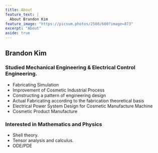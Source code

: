 ```yaml
---
title: About
feature_text: |
  About Brandon Kim
feature_image: "https://picsum.photos/2560/600?image=873"
excerpt: "About"
aside: true
---
```


## Brandon Kim

### Studied Mechanical Engineering & Electrical Control Engineering.

- Fabricating Simulation
- Improvement of Cosmetic Industrial Process
- Constructing a pattern of engineering design
- Actual Fabricating according to the fabrication theoretical basis
- Electrical Power System Design for Cosmetic Manufacture Machine
- Cosmetic Product Manufacture



### Interested in Mathematics and Physics

- Shell theory.
- Tensor analysis and calculus.
- ODE/PDE







